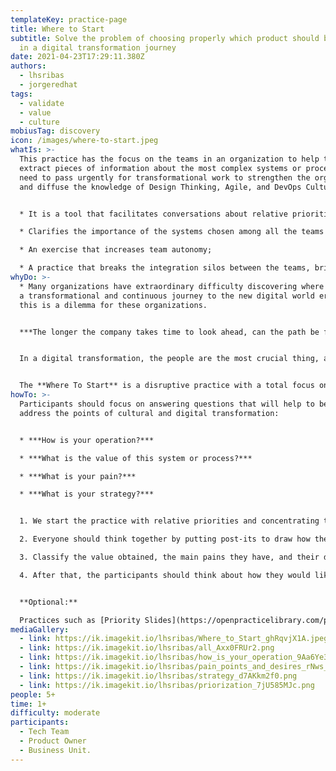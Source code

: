 ```yaml
---
templateKey: practice-page
title: Where to Start
subtitle: Solve the problem of choosing properly which product should be treated
  in a digital transformation journey
date: 2021-04-23T17:29:11.380Z
authors:
  - lhsribas
  - jorgeredhat
tags:
  - validate
  - value
  - culture
mobiusTag: discovery
icon: /images/where-to-start.jpeg
whatIs: >-
  This practice has the focus on the teams in an organization to help them
  extract pieces of information about the most complex systems or processes that
  need to pass urgently for transformational work to strengthen the organization
  and diffuse the knowledge of Design Thinking, Agile, and DevOps Culture.


  * It is a tool that facilitates conversations about relative priorities and focuses the team on defining which system should be approached first in a transformational journey;

  * Clarifies the importance of the systems chosen among all the teams involved for team cohesion;

  * An exercise that increases team autonomy;

  * A practice that breaks the integration silos between the teams, bringing the sense of belonging of a journey of digital transformation to the organization;
whyDo: >-
  * Many organizations have extraordinary difficulty discovering where to start
  a transformational and continuous journey to the new digital world era, and
  this is a dilemma for these organizations. 


  ***The longer the company takes time to look ahead, can the path be further from the transformation?*** 


  In a digital transformation, the people are the most crucial thing, and empower her is the key to success. Together these people know everything about the business and the better path for the organization.


  The **Where To Start** is a disruptive practice with a total focus on people enabling them to express their feelings about the processes, systems encouraging the participants to work together to choose the new path.
howTo: >-
  Participants should focus on answering questions that will help to better
  address the points of cultural and digital transformation:


  * ***How is your operation?***

  * ***What is the value of this system or process?***

  * ***What is your pain?***

  * ***What is your strategy?***


  1. We start the practice with relative priorities and concentrating the team's focus on defining which system should be approached first in a transformational journey;

  2. Everyone should think together by putting post-its to draw how the operation performed by users is with the systems, user areas, and the process involved;

  3. Classify the value obtained, the main pains they have, and their desire to improve each system or process raised in the design of the process;

  4. After that, the participants should think about how they would like to distribute these improvements in an estimated timeline, prioritizing the most important ones and what they would like to do first.


  **Optional:**

  Practices such as [Priority Slides](https://openpracticelibrary.com/practice/priority-sliders/) can be used to prioritize improvements to the systems or processes to be focused on the timeline.
mediaGallery:
  - link: https://ik.imagekit.io/lhsribas/Where_to_Start_ghRqvjX1A.jpeg
  - link: https://ik.imagekit.io/lhsribas/all_Axx0FRUr2.png
  - link: https://ik.imagekit.io/lhsribas/how_is_your_operation_9Aa6Ye3TO.png
  - link: https://ik.imagekit.io/lhsribas/pain_points_and_desires_rNws_mvQs.png
  - link: https://ik.imagekit.io/lhsribas/strategy_d7AKkm2f0.png
  - link: https://ik.imagekit.io/lhsribas/priorization_7jU585MJc.png
people: 5+
time: 1+
difficulty: moderate
participants:
  - Tech Team
  - Product Owner
  - Business Unit.
---
```

